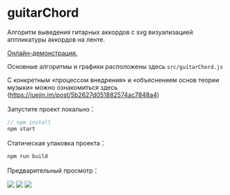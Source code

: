 # guitarChord

Алгоритм выведения гитарных аккордов с svg визуализацией аппликатуры аккордов на ленте.

[Онлайн-демонстрация.](https://youngdro.github.io/guitarChord/index.html)

Основные алгоритмы и графики расположены здесь `src/guitarChord.js`

С конкретным «процессом внедрения» и «объяснением основ теории музыки» можно ознакомиться здесь (https://juejin.im/post/5b2627d051882574ac7848a4)

Запустите проект локально：
```js
// npm install
npm start
```
Статическая упаковка проекта：

```js
npm run build
```

Предварительный просмотр：


![](https://user-gold-cdn.xitu.io/2018/7/4/164614ddf5f8302c?w=826&h=1394&f=png&s=103570)
![](https://user-gold-cdn.xitu.io/2018/7/4/16461523e3886bb7?w=838&h=1400&f=png&s=100520)
![](https://user-gold-cdn.xitu.io/2018/7/4/1646173a71cb9ee6?w=808&h=1368&f=png&s=67242)
